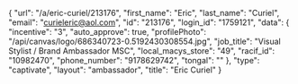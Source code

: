 {
    "url": "\/a\/eric-curiel\/213176",
    "first_name": "Eric",
    "last_name": "Curiel",
    "email": "curieleric@aol.com",
    "id": "213176",
    "login_id": "1759121",
    "data": {
        "incentive": "3",
        "auto_approve": true,
        "profilePhoto": "\/api\/canvas\/logo\/686340723-0.5192430308554.jpg",
        "job_title": "Visual Stylist \/ Brand Ambassador MSC",
        "local_macys_store": "49",
        "racif_id": "10982470",
        "phone_number": "9178629742",
        "tongal": ""
    },
    "type": "captivate",
    "layout": "ambassador",
    "title": "Eric Curiel"
}